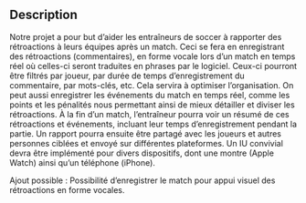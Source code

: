 ## Description

Notre projet a pour but d’aider les entraîneurs de soccer à rapporter des rétroactions à leurs équipes après un match. Ceci se fera en enregistrant des rétroactions (commentaires), en forme vocale lors d’un match en temps réel où celles-ci seront traduites en phrases par le logiciel. Ceux-ci pourront être filtrés par joueur, par durée de temps d’enregistrement du commentaire, par mots-clés, etc. Cela servira à optimiser l’organisation. On peut aussi enregistrer les événements du match en temps réel, comme les points et les pénalités nous permettant ainsi de mieux détailler et diviser les rétroactions. À la fin d’un match, l’entraîneur pourra voir un résumé de ces rétroactions et événements, incluant leur temps d’enregistrement pendant la partie. Un rapport pourra ensuite être partagé avec les joueurs et autres personnes ciblées et envoyé sur différentes plateformes. Un IU convivial devra être implémenté pour divers dispositifs, dont une montre (Apple Watch) ainsi qu’un téléphone (iPhone). 

Ajout possible : Possibilité d’enregistrer le match pour appui visuel des rétroactions en forme vocales.
